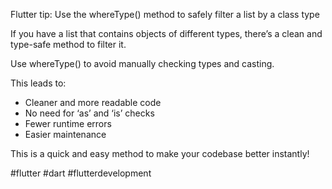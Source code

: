 Flutter tip: Use the whereType<T>() method to safely filter a list by a class type


If you have a list that contains objects of different types, there’s a clean and type-safe method to filter it.


Use whereType<T>() to avoid manually checking types and casting.


This leads to:

 - Cleaner and more readable code
 - No need for ‘as’ and ‘is’ checks
 - Fewer runtime errors
 - Easier maintenance


This is a quick and easy method to make your codebase better instantly!


#flutter #dart #flutterdevelopment